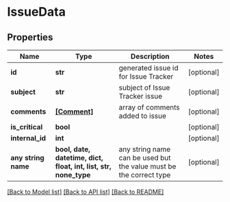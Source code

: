 # IssueData


## Properties
Name | Type | Description | Notes
------------ | ------------- | ------------- | -------------
**id** | **str** | generated issue id for Issue Tracker | [optional] 
**subject** | **str** | subject of Issue Tracker issue | [optional] 
**comments** | [**[Comment]**](Comment.md) | array of comments added to issue | [optional] 
**is_critical** | **bool** |  | [optional] 
**internal_id** | **int** |  | [optional] 
**any string name** | **bool, date, datetime, dict, float, int, list, str, none_type** | any string name can be used but the value must be the correct type | [optional]

[[Back to Model list]](../README.md#documentation-for-models) [[Back to API list]](../README.md#documentation-for-api-endpoints) [[Back to README]](../README.md)



